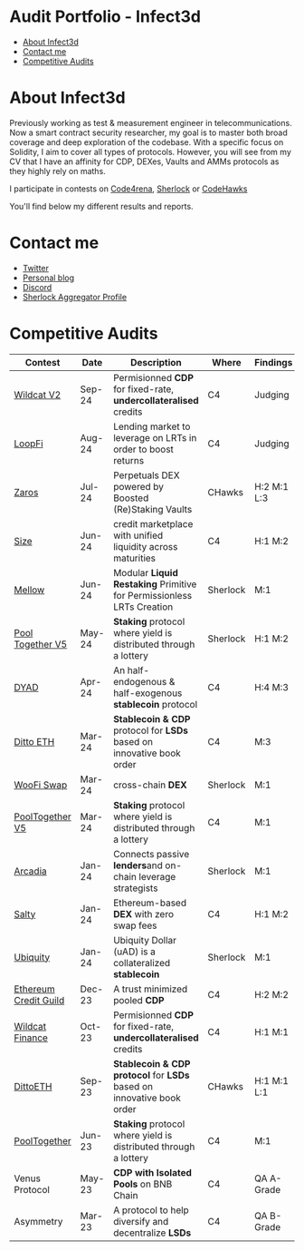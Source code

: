 # Audit Portfolio - Infect3d
- [About Infect3d](#about-Infect3d)
- [Contact me](#contact-me)
- [Competitive Audits](#competitive-audits)

# About Infect3d
Previously working as test & measurement engineer in telecommunications.
Now a smart contract security researcher, my goal is to master both broad coverage and deep exploration of the codebase.
With a specific focus on Solidity, I aim to cover all types of protocols.
However, you will see from my CV that I have an affinity for CDP, DEXes, Vaults and AMMs protocols as they highly rely on maths.

I participate in contests on [Code4rena](https://code4rena.com/), [Sherlock](https://www.sherlock.xyz/) or [CodeHawks](https://www.codehawks.com/)

You'll find below my different results and reports.

# Contact me
- [Twitter](https://twitter.com/InfectedCrypto)
- [Personal blog](https://another-infected-blog.vercel.app/)
- [Discord](https://discordapp.com/users/209246832675651585)
- [Sherlock Aggregator Profile](https://audits.sherlock.xyz/contests/225)


# Competitive Audits
| Contest																				| Date		| Description 																	| Where 	| Findings				| Mention						| Report																											|
| ------------------------------------------------------------------------------------	| --------- |--------------------------------------------------------------------------		| --------	| -----------------		| ---------------------------	| --------------------------------------------------------------------------------------------------------------	|
| [Wildcat V2](https://code4rena.com/audits/2024-08-the-wildcat-protocol)				| Sep-24	| Permisionned **CDP** for fixed-rate, **undercollateralised** credits			| C4		| Judging				|								| [Not public yet](https://github.com/InfectedIsm/Reports-Portfolio/blob/main/Contests/In_Progress.md)   			|
| [LoopFi](https://code4rena.com/audits/2024-07-loopfi#top)								| Aug-24	| Lending market to leverage on LRTs in order to boost returns					| C4		| Judging				|								| [Not public yet](https://github.com/InfectedIsm/Reports-Portfolio/blob/main/Contests/In_Progress.md)   			|
| [Zaros](https://codehawks.cyfrin.io/c/2024-07-zaros/results?t=report)					| Jul-24	| Perpetuals DEX powered by Boosted (Re)Staking Vaults							| CHawks	| H:2 M:1 L:3			|								| [Link](github.com/InfectedIsm/Reports-Portfolio/blob/main/Contests/2024/2024-07_Zaros.md)   			|
| [Size](https://code4rena.com/audits/2024-06-size)										| Jun-24	| credit marketplace with unified liquidity across maturities					| C4		| H:1 M:2				|								| [Link](github.com/InfectedIsm/Reports-Portfolio/blob/main/Contests/2024/2024-06_Size.md)  			 			|
| [Mellow](https://audits.sherlock.xyz/contests/423)									| Jun-24	| Modular **Liquid Restaking** Primitive for Permissionless LRTs Creation 		| Sherlock	| M:1					|	5th place					| [Link](github.com/InfectedIsm/Reports-Portfolio/blob/main/Contests/2024/2024-06_Mellow.md)   						|
| [Pool Together V5](https://audits.sherlock.xyz/contests/225)							| May-24	| **Staking** protocol where yield is distributed through a lottery				| Sherlock	| H:1 M:2				|	9th place					| [Link](github.com/InfectedIsm/Reports-Portfolio/blob/main/Contests/2024/2024-05_Pool_Together.md)  				|
| [DYAD](https://code4rena.com/audits/2024-04-dyad#top)									| Apr-24	| An half-endogenous & half-exogenous **stablecoin** protocol					| C4		| H:4 M:3				|								| [Link](https://github.com/InfectedIsm/Reports-Portfolio/blob/main/Contests/2024/2024-05_Dyad.md)   				|
| [Ditto ETH](https://code4rena.com/audits/2024-03-dittoeth#top)						| Mar-24	| **Stablecoin & CDP** protocol for **LSDs** based on innovative book order		| C4		| M:3					|	Solo M						| [Link](https://github.com/InfectedIsm/Reports-Portfolio/blob/main/Contests/2024/2024-03_DittoETH.md)  			|
| [WooFi Swap](https://audits.sherlock.xyz/contests/277)								| Mar-24	| cross-chain **DEX**															| Sherlock	| M:1					|	8th place					| [Link](https://github.com/InfectedIsm/Reports-Portfolio/blob/main/Contests/2024/2024-03_WooFi.md)    				|
| [PoolTogether V5](https://code4rena.com/audits/2024-03-pooltogether#top)				| Mar-24	| **Staking** protocol where yield is distributed through a lottery				| C4		| M:1					|	8th place					| [Link](https://github.com/InfectedIsm/Reports-Portfolio/blob/main/Contests/2024/2024-03_Pool_Together.md)			|
| [Arcadia](https://audits.sherlock.xyz/contests/137)									| Jan-24	| Connects passive **lenders**and on-chain leverage strategists					| Sherlock	| M:1					|								| [Link](https://github.com/InfectedIsm/Reports-Portfolio/blob/main/Contests/2024/2024-01_Arcadia.md)				|
| [Salty](https://code4rena.com/audits/2024-01-saltyio#top)								| Jan-24	| Ethereum-based **DEX** with zero swap fees									| C4		| H:1 M:2				|								| [Link](https://github.com/InfectedIsm/Reports-Portfolio/blob/main/Contests/2024/2024-01_SaltyIO.md)				|
| [Ubiquity](https://audits.sherlock.xyz/contests/138)									| Jan-24	| Ubiquity Dollar (uAD) is a collateralized **stablecoin**						| Sherlock	| M:1					|								| [Link](https://github.com/InfectedIsm/Reports-Portfolio/blob/main/Contests/2024/2024-01_Ubiquity.md)   			|
| [Ethereum Credit Guild](https://code4rena.com/audits/2023-12-ethereum-credit-guild)	| Dec-23	| A trust minimized pooled **CDP**												| C4		| H:2 M:2				|  								| [Link](https://github.com/InfectedIsm/Reports-Portfolio/blob/main/Contests/2023/2023-12_Ethereum_Credit_Guild.md)	|
| [Wildcat Finance](https://code4rena.com/audits/2023-10-the-wildcat-protocol#top)		| Oct-23	| Permisionned **CDP** for fixed-rate, **undercollateralised** credits			| C4		| H:1  M:1				| 								| [Link](https://github.com/InfectedIsm/Reports-Portfolio/blob/main/Contests/2023/2023-10_Wildcat_Finance.md) 		|
| [DittoETH](https://www.codehawks.com/contests/clm871gl00001mp081mzjdlwc)				| Sep-23	| **Stablecoin & CDP protocol** for **LSDs** based on innovative book order		| CHawks	| H:1 M:1 L:1			| 1 H selected for report		| [Link](https://github.com/InfectedIsm/Reports-Portfolio/blob/main/Contests/2023/2023-09_DittoETH.md)       		|
| [PoolTogether](https://code4rena.com/audits/2021-10-pooltogether-v4-contest#top)		| Jun-23	| **Staking** protocol where yield is distributed through a lottery				| C4		| M:1					| 1 M Selected for report		| [Link](https://github.com/InfectedIsm/Reports-Portfolio/blob/main/Contests/2023/2023-06_Pool_Together.md)			|
| Venus Protocol																		| May-23	| **CDP with Isolated Pools** on BNB Chain										| C4		| QA A-Grade			|								| [Link](https://github.com/InfectedIsm/Reports-Portfolio/blob/main/Contests/2023/2023-05_Venus_Protocol.md)		|
| Asymmetry																				| Mar-23	| A protocol to help diversify and decentralize **LSDs**						| C4		| QA B-Grade			|								| [Link](https://github.com/InfectedIsm/Reports-Portfolio/blob/main/Contests/2023/2023-03_Asymmetry.md) 			|

